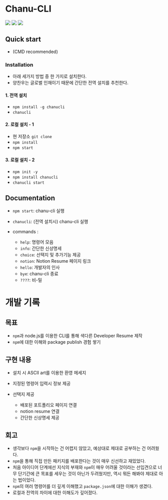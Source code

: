 # Chanu-CLI
![](https://img.shields.io/badge/version-2.1.0-orange.svg) ![](https://img.shields.io/badge/created__at-19.01.18-red.svg) ![](https://img.shields.io/badge/updated__at-19.01.23-red.svg)

## Quick start
- (CMD recommended)

### Installation
- 아래 세가지 방법 중 한 가지로 설치한다.
- 양찬우는 글로벌 인재이기 때문에 간단한 전역 설치를 추천한다. 

#### 1. 전역 설치 
- `npm install -g chanucli`
- `chanucli` 

#### 2. 로컬 설치 - 1
- 현 저장소 `git clone`
- `npm install`
- `npm start`

#### 3. 로컬 설치 - 2 
- `npm init -y`
- `npm install chanucli`
- `chanucli start`

## Documentation
- `npm start`: chanu-cli 실행 
- `chanucli`: (전역 설치시) chanu-cli 실행

- commands :
    - `help`: 명령어 모음 
    - `info`: 간단한 신상명세 
    - `choice`: 선택지 및 추가기능 제공 
    - `notion`: Notion Resume 페이지 링크
    - `hello`: 개발자의 인사 
    - `bye`: chanu-cli 종료
    - `????`: 비-밀

# 개발 기록 
## 목표
- `npm`과 node.js를 이용한 CLI를 통해 색다른 Developer Resume 제작
- `npm`에 대한 이해와 package publish 경험 쌓기


## 구현 내용
- 설치 시 ASCII art를 이용한 환영 메세지
- 지정된 명령어 입력시 정보 제공

- 선택지 제공 
  - 배포된 포트폴리오 페이지 연결
  - notion resume 연결 
  - 간단한 신상명세 제공

## 회고
- 생각보다 `npm`을 시작하는 건 어렵지 않았고, 예상대로 제대로 공부하는 건 어려웠다. 
- `npm`을 통해 직접 만든 패키지를 배포한다는 것이 매우 신선하고 재밌었다.
- 처음 아이디어 단계에선 지식의 부재와 `npm`이 매우 어려울 것이라는 선입견으로 너무 단기간에 큰 목표를 세우는 것이 아닌가 두려웠지만, 역시 뭐든 해봐야 제대로 아는 법이었다.  
- `npm`의 여러 명령어를 더 깊게 이해했고 `package.json`에 대한 이해가 생겼다.
- 로컬과 전역의 차이에 대한 이해도가 깊어졌다.  
